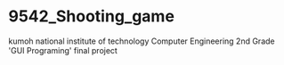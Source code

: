 # 9542_Shooting_game

kumoh national institute of technology Computer Engineering 2nd Grade 'GUI Programing' final project
